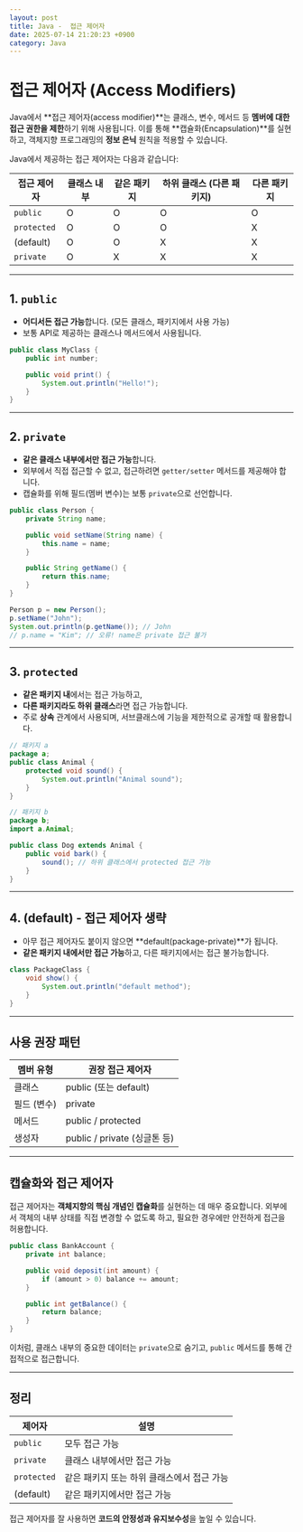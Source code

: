 ```yaml
---
layout: post
title: Java -  접근 제어자
date: 2025-07-14 21:20:23 +0900
category: Java
---
```

# 접근 제어자 (Access Modifiers)

Java에서 **접근 제어자(access modifier)**는 클래스, 변수, 메서드 등 **멤버에 대한 접근 권한을 제한**하기 위해 사용됩니다. 이를 통해 **캡슐화(Encapsulation)**를 실현하고, 객체지향 프로그래밍의 **정보 은닉** 원칙을 적용할 수 있습니다.

Java에서 제공하는 접근 제어자는 다음과 같습니다:

| 접근 제어자 | 클래스 내부 | 같은 패키지 | 하위 클래스 (다른 패키지) | 다른 패키지 |
|--------------|--------------|--------------|----------------------------|--------------|
| `public`     | O            | O            | O                          | O            |
| `protected`  | O            | O            | O                          | X            |
| (default)    | O            | O            | X                          | X            |
| `private`    | O            | X            | X                          | X            |

---

## 1. `public`

- **어디서든 접근 가능**합니다. (모든 클래스, 패키지에서 사용 가능)
- 보통 API로 제공하는 클래스나 메서드에서 사용됩니다.

```java
public class MyClass {
    public int number;

    public void print() {
        System.out.println("Hello!");
    }
}
```

---

## 2. `private`

- **같은 클래스 내부에서만 접근 가능**합니다.
- 외부에서 직접 접근할 수 없고, 접근하려면 `getter/setter` 메서드를 제공해야 합니다.
- 캡슐화를 위해 필드(멤버 변수)는 보통 `private`으로 선언합니다.

```java
public class Person {
    private String name;

    public void setName(String name) {
        this.name = name;
    }

    public String getName() {
        return this.name;
    }
}
```

```java
Person p = new Person();
p.setName("John");
System.out.println(p.getName()); // John
// p.name = "Kim"; // 오류! name은 private 접근 불가
```

---

## 3. `protected`

- **같은 패키지 내**에서는 접근 가능하고,
- **다른 패키지라도 하위 클래스**라면 접근 가능합니다.
- 주로 **상속** 관계에서 사용되며, 서브클래스에 기능을 제한적으로 공개할 때 활용합니다.

```java
// 패키지 a
package a;
public class Animal {
    protected void sound() {
        System.out.println("Animal sound");
    }
}

// 패키지 b
package b;
import a.Animal;

public class Dog extends Animal {
    public void bark() {
        sound(); // 하위 클래스에서 protected 접근 가능
    }
}
```

---

## 4. (default) - 접근 제어자 생략

- 아무 접근 제어자도 붙이지 않으면 **default(package-private)**가 됩니다.
- **같은 패키지 내에서만 접근 가능**하고, 다른 패키지에서는 접근 불가능합니다.

```java
class PackageClass {
    void show() {
        System.out.println("default method");
    }
}
```

---

## 사용 권장 패턴

| 멤버 유형     | 권장 접근 제어자       |
|---------------|-------------------------|
| 클래스        | public (또는 default)   |
| 필드 (변수)   | private                 |
| 메서드        | public / protected      |
| 생성자        | public / private (싱글톤 등) |

---

## 캡슐화와 접근 제어자

접근 제어자는 **객체지향의 핵심 개념인 캡슐화**를 실현하는 데 매우 중요합니다. 외부에서 객체의 내부 상태를 직접 변경할 수 없도록 하고, 필요한 경우에만 안전하게 접근을 허용합니다.

```java
public class BankAccount {
    private int balance;

    public void deposit(int amount) {
        if (amount > 0) balance += amount;
    }

    public int getBalance() {
        return balance;
    }
}
```

이처럼, 클래스 내부의 중요한 데이터는 `private`으로 숨기고, `public` 메서드를 통해 간접적으로 접근합니다.

---

## 정리

| 제어자     | 설명 |
|------------|------|
| `public`   | 모두 접근 가능 |
| `private`  | 클래스 내부에서만 접근 가능 |
| `protected`| 같은 패키지 또는 하위 클래스에서 접근 가능 |
| (default)  | 같은 패키지에서만 접근 가능 |

접근 제어자를 잘 사용하면 **코드의 안정성과 유지보수성**을 높일 수 있습니다.
